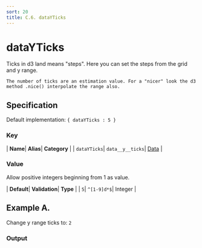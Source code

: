 ```yaml
---
sort: 20
title: C.6. dataYTicks
---
```

# dataYTicks

Ticks in d3 land means "steps". Here you can set the steps from the grid and y range.

```note
The number of ticks are an estimation value. For a "nicer" look the d3 method .nice() interpolate the range also.
```


## Specification

Default implementation: ```{ dataYTicks : 5 }```

### Key

| **Name**| **Alias**| **Category** |
| ```dataYTicks```| ```data__y__ticks```| [Data](../options/#data) |

### Value

Allow positive integers beginning from 1 as value.

| **Default**| **Validation**| **Type** |
| ```5```| ```^[1-9]d*$```| Integer |



## Example A.

Change y range ticks to: ```2```

### Output

  <div id="a">
      <script> 
          d3.statosio( 
    file, 
    "domain", 
    [ "mobile" ], 
    { "dataYTicks" : 2, "view__dom_id" : "a" }
)

      </script>
  </div>

Open output in a [blank window](../sources/dataYTicks--example-a.html){:target="_self"}. 
Download examples [as zip](../sources/dataYTicks.zip){:target="_blank"}. 

### Parameters

This dataset shows the mobile google pagerank performance score for a certain website.

| | **Value** | **Type** |
|------:|:------|:------|
| **Source** | ["../data/performance.json"](../data/performance.json) | String |
| **X** | ```"domain"``` | String |
| **Y** | ```[ "mobile" ]``` | Array |
| **Options** | ```{ "dataYTicks" : 2 }``` | Object |


### Source Code

* Invoke Function

```javascript
d3.statosio( 
    file, 
    "domain", 
    [ "mobile" ], 
    { "dataYTicks" : 2 }
)
```

* HTML Implementation

```html
<!DOCTYPE html>
<head>
    <title>d3.statosio - dataYTicks</title>
    <meta content="text/html;charset=utf-8" http-equiv="Content-Type">
    <meta content="utf-8" http-equiv="encoding">
    <script src="https://cdnjs.cloudflare.com/ajax/libs/d3/6.2.0/d3.js"></script>
    <script src="../libs/statosio.js"></script>
</head>
<body>
    <script>
        d3.json( "../data/performance.json" )
            .then( ( file ) => {
                d3.statosio( 
                    file, 
                    "domain", 
                    [ "mobile" ], 
                    { "dataYTicks" : 2 }
                )
            } )
    </script>
</body>
```
## Example B.

Change y range ticks to: ```20```

### Output

  <div id="b">
      <script> 
          d3.statosio( 
    file, 
    "domain", 
    [ "mobile" ], 
    { "dataYTicks" : 20, "view__dom_id" : "b" }
)

      </script>
  </div>

Open output in a [blank window](../sources/dataYTicks--example-b.html){:target="_self"}. 
Download examples [as zip](../sources/dataYTicks.zip){:target="_blank"}. 

### Parameters

This dataset shows the mobile google pagerank performance score for a certain website.

| | **Value** | **Type** |
|------:|:------|:------|
| **Source** | ["../data/performance.json"](../data/performance.json) | String |
| **X** | ```"domain"``` | String |
| **Y** | ```[ "mobile" ]``` | Array |
| **Options** | ```{ "dataYTicks" : 20 }``` | Object |


### Source Code

* Invoke Function

```javascript
d3.statosio( 
    file, 
    "domain", 
    [ "mobile" ], 
    { "dataYTicks" : 20 }
)
```

* HTML Implementation

```html
<!DOCTYPE html>
<head>
    <title>d3.statosio - dataYTicks</title>
    <meta content="text/html;charset=utf-8" http-equiv="Content-Type">
    <meta content="utf-8" http-equiv="encoding">
    <script src="https://cdnjs.cloudflare.com/ajax/libs/d3/6.2.0/d3.js"></script>
    <script src="../libs/statosio.js"></script>
</head>
<body>
    <script>
        d3.json( "../data/performance.json" )
            .then( ( file ) => {
                d3.statosio( 
                    file, 
                    "domain", 
                    [ "mobile" ], 
                    { "dataYTicks" : 20 }
                )
            } )
    </script>
</body>
```
